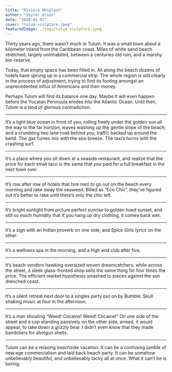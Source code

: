 ```yaml
---
title: "Riviera Whiplash"
author: "Skyler Olson"
date: "2020-01-01"
cover: "tulum-sculpture.jpeg"
featuredImage: ./imgs/tulum-sculpture.jpeg
---
```


Thirty years ago, there wasn’t much in Tulum. It was a small town about a kilometer inland from the Caribbean coast. Miles of white sand beach stretched, largely uninhabited, between a centuries old ruin, and a marshy bio-reserve. 

Today, that empty space has been filled in. All along the beach dozens of hotels have sprung up in a commercial strip. The whole region is still clearly in the process of adjustment, trying to find its footing amongst an unprecedented influx of Americans and their money.

Perhaps Tulum will find its balance one day. Maybe it will even happen before the Yucatan Peninsula erodes into the Atlantic Ocean. Until then, Tulum is a land of glorious contradiction.

---

It’s a light blue ocean in front of you, rolling freely under the golden sun all the way to the far horizon, waves washing up the gentle slope of the beach; and a crumbling two lane road behind you, traffic backed up around the bend. The gas fumes mix with the sea-breeze. The taxi’s horns with the crashing surf.

---

It’s a place where you sit down at a seaside restaurant, and realize that the price for each small taco is the same that you paid for a full breakfast in the next town over.

---

It’s row after row of hotels that hire men to go out on the beach every morning and rake away the seaweed. Billed as “Eco Chic”, they’ve figured out it’s better to rake until there’s only the chic left.

---

It’s bright sunlight from picture perfect sunrise to golden hued sunset, and still so much humidity that if you hang up dry clothing, it comes back wet.

---

It’s a sign with an Indian proverb on one side, and Spice Girls lyrics on the other.

---

It’s a wellness spa in the morning, and a high end club after five.

---

It’s beach vendors hawking oversized woven dreamcatchers, while across the street, a sleek glass-fronted shop sells the same thing for four times the price. The efficient market hypothesis smashed to pieces against the sun drenched coast.

---

It’s a silent retreat next door to a singles party put on by Bumble. Skull shaking music at four in the afternoon.

---

It’s a man shouting “Weed! Cocaine! Weed! Cocaine!” On one side of the street and a cop standing passively on the other side, armed, it would appear, to take down a grizzly bear. I didn’t even know that they made bandoliers for shotgun shells.

---

Tulum can be a relaxing beachside vacation. It can be a confusing jumble of new age commercialism and laid back beach party. It can be somehow unbelievably beautiful, and unbelievably tacky all at once. What it can’t be is boring.

